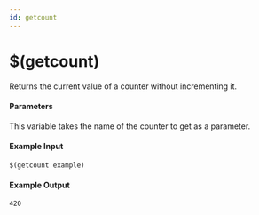 ```yaml
---
id: getcount
---
```


# $(getcount)

Returns the current value of a counter without incrementing it.

#### Parameters

This variable takes the name of the counter to get as a parameter.

#### Example Input

```
$(getcount example)
```

#### Example Output

```
420
```
